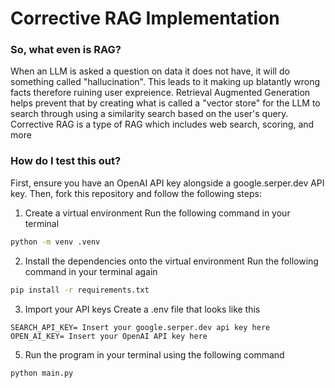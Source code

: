 # Corrective RAG Implementation

### So, what even is RAG?
When an LLM is asked a question on data it does not have, it will do something called "hallucination". This leads to it making up blatantly wrong facts therefore ruining user expreience. 
Retrieval Augmented Generation helps prevent that by creating what is called a "vector store" for the LLM to search through using a similarity search based on the user's query. Corrective
RAG is a type of RAG which includes web search, scoring, and more

### How do I test this out?
First, ensure you have an OpenAI API key alongside a google.serper.dev API key. Then, fork this repository and follow the following steps:

1. Create a virtual environment
Run the following command in your terminal   
``` cmd
python -m venv .venv
```
2. Install the dependencies onto the virtual environment
Run the following command in your terminal again
``` cmd
pip install -r requirements.txt
```
3. Import your API keys
Create a .env file that looks like this
``` .env
SEARCH_API_KEY= Insert your google.serper.dev api key here
OPEN_AI_KEY= Insert your OpenAI API key here
```
5. Run the program in your terminal using the following command
``` cmd
python main.py
```
